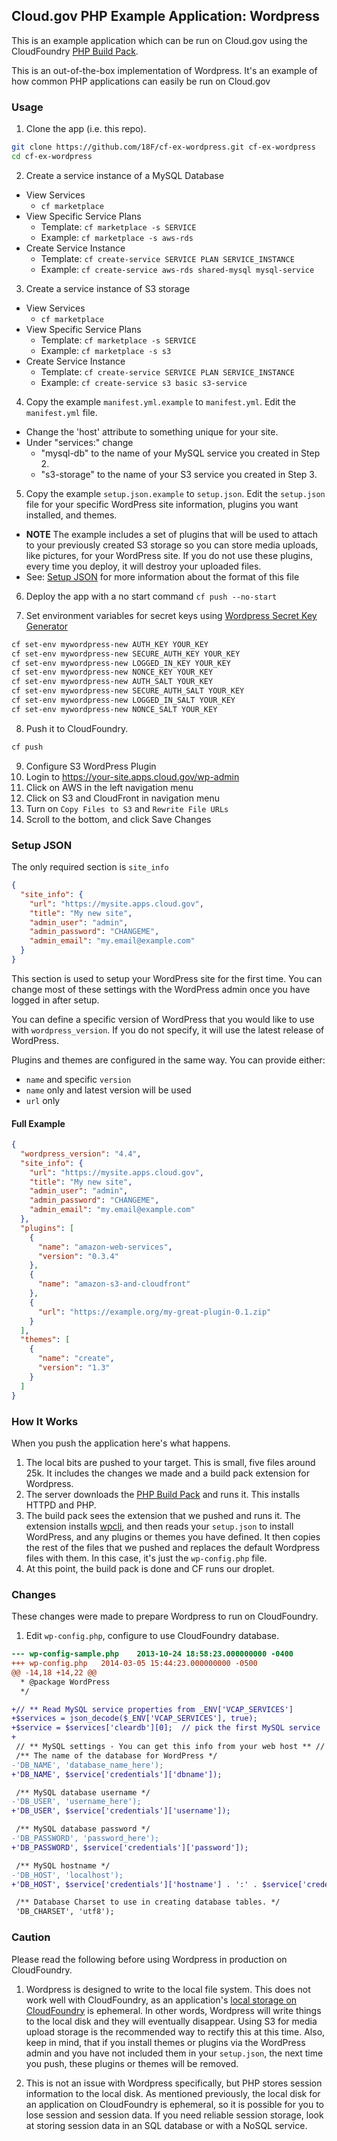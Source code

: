 ## Cloud.gov PHP Example Application:  Wordpress

This is an example application which can be run on Cloud.gov using the CloudFoundry [PHP Build Pack].

This is an out-of-the-box implementation of Wordpress.  It's an example of how common PHP applications can easily be run on Cloud.gov

### Usage

1. Clone the app (i.e. this repo).

  ```bash
  git clone https://github.com/18F/cf-ex-wordpress.git cf-ex-wordpress
  cd cf-ex-wordpress
  ```
2. Create a service instance of a MySQL Database
 * View Services
    * `cf marketplace`
 * View Specific Service Plans
    * Template: `cf marketplace -s SERVICE`
    * Example: `cf marketplace -s aws-rds`
 * Create Service Instance
    * Template: `cf create-service SERVICE PLAN SERVICE_INSTANCE`
    * Example: `cf create-service aws-rds shared-mysql mysql-service`

3. Create a service instance of S3 storage
  * View Services
     * `cf marketplace`
  * View Specific Service Plans
     * Template: `cf marketplace -s SERVICE`
     * Example: `cf marketplace -s s3`
  * Create Service Instance
     * Template: `cf create-service SERVICE PLAN SERVICE_INSTANCE`
     * Example: `cf create-service s3 basic s3-service`

4. Copy the example `manifest.yml.example` to `manifest.yml`. Edit the `manifest.yml` file.
  * Change the 'host' attribute to something unique for your site.
  * Under "services:" change
    * "mysql-db" to the name of your MySQL service you created in Step 2.
    * "s3-storage" to the name of your S3 service you created in Step 3.

5. Copy the example `setup.json.example` to `setup.json`. Edit the `setup.json` file for your specific WordPress site information, plugins you want installed, and themes.
  * **NOTE** The example includes a set of plugins that will be used to attach to your previously created S3 storage so you can store media uploads, like pictures, for your WordPress site. If you do not use these plugins, every time you deploy, it will destroy your uploaded files. 
  * See: [Setup JSON](#setup-json) for more information about the format of this file

6. Deploy the app with a no start command
`cf push --no-start`

7. Set environment variables for secret keys using [Wordpress Secret Key Generator](https://api.wordpress.org/secret-key/1.1/salt/)

  ```bash
  cf set-env mywordpress-new AUTH_KEY YOUR_KEY
  cf set-env mywordpress-new SECURE_AUTH_KEY YOUR_KEY
  cf set-env mywordpress-new LOGGED_IN_KEY YOUR_KEY
  cf set-env mywordpress-new NONCE_KEY YOUR_KEY
  cf set-env mywordpress-new AUTH_SALT YOUR_KEY
  cf set-env mywordpress-new SECURE_AUTH_SALT YOUR_KEY
  cf set-env mywordpress-new LOGGED_IN_SALT YOUR_KEY
  cf set-env mywordpress-new NONCE_SALT YOUR_KEY
  ```

8. Push it to CloudFoundry.

  ```bash
  cf push
  ```

9. Configure S3 WordPress Plugin
 1. Login to https://your-site.apps.cloud.gov/wp-admin
 2. Click on AWS in the left navigation menu
 3. Click on S3 and CloudFront in navigation menu
 4. Turn on `Copy Files to S3` and `Rewrite File URLs`
 5. Scroll to the bottom, and click Save Changes

### Setup JSON
The only required section is `site_info`
```json
{
  "site_info": {
    "url": "https://mysite.apps.cloud.gov",
    "title": "My new site",
    "admin_user": "admin",
    "admin_password": "CHANGEME",
    "admin_email": "my.email@example.com"
  }
}
```
This section is used to setup your WordPress site for the first time. You can change most of these settings with the WordPress admin once you have logged in after setup.

You can define a specific version of WordPress that you would like to use with `wordpress_version`. If you do not specify, it will use the latest release of WordPress.

Plugins and themes are configured in the same way. You can provide either:
 * `name` and specific `version`
 * `name` only and latest version will be used
 * `url` only

#### Full Example
```json
{
  "wordpress_version": "4.4",
  "site_info": {
    "url": "https://mysite.apps.cloud.gov",
    "title": "My new site",
    "admin_user": "admin",
    "admin_password": "CHANGEME",
    "admin_email": "my.email@example.com"
  },
  "plugins": [
    {
      "name": "amazon-web-services",
      "version": "0.3.4"
    },
    {
      "name": "amazon-s3-and-cloudfront"
    },
    {
      "url": "https://example.org/my-great-plugin-0.1.zip"
    }
  ],
  "themes": [
    {
      "name": "create",
      "version": "1.3"
    }
  ]
}
```

### How It Works

When you push the application here's what happens.

1. The local bits are pushed to your target.  This is small, five files around 25k. It includes the changes we made and a build pack extension for Wordpress.
1. The server downloads the [PHP Build Pack] and runs it.  This installs HTTPD and PHP.
1. The build pack sees the extension that we pushed and runs it.  The extension installs [wpcli](http://wp-cli.org/), and then reads your `setup.json` to install WordPress, and any plugins or themes you have defined. It then copies the rest of the files that we pushed and replaces the default Wordpress files with them.  In this case, it's just the `wp-config.php` file.
1. At this point, the build pack is done and CF runs our droplet.

### Changes

These changes were made to prepare Wordpress to run on CloudFoundry.

1. Edit `wp-config.php`, configure to use CloudFoundry database.

```diff
--- wp-config-sample.php	2013-10-24 18:58:23.000000000 -0400
+++ wp-config.php	2014-03-05 15:44:23.000000000 -0500
@@ -14,18 +14,22 @@
  * @package WordPress
  */

+// ** Read MySQL service properties from _ENV['VCAP_SERVICES']
+$services = json_decode($_ENV['VCAP_SERVICES'], true);
+$service = $services['cleardb'][0];  // pick the first MySQL service
+
 // ** MySQL settings - You can get this info from your web host ** //
 /** The name of the database for WordPress */
-'DB_NAME', 'database_name_here');
+'DB_NAME', $service['credentials']['dbname']);

 /** MySQL database username */
-'DB_USER', 'username_here');
+'DB_USER', $service['credentials']['username']);

 /** MySQL database password */
-'DB_PASSWORD', 'password_here');
+'DB_PASSWORD', $service['credentials']['password']);

 /** MySQL hostname */
-'DB_HOST', 'localhost');
+'DB_HOST', $service['credentials']['hostname'] . ':' . $service['credentials']['port']);

 /** Database Charset to use in creating database tables. */
 'DB_CHARSET', 'utf8');
```

### Caution

Please read the following before using Wordpress in production on CloudFoundry.

1. Wordpress is designed to write to the local file system.  This does not work well with CloudFoundry, as an application's [local storage on CloudFoundry] is ephemeral.  In other words, Wordpress will write things to the local disk and they will eventually disappear. Using S3 for media upload storage is the recommended way to rectify this at this time. Also, keep in mind, that if you install themes or plugins via the WordPress admin and you have not included them in your `setup.json`, the next time you push, these plugins or themes will be removed.

1. This is not an issue with Wordpress specifically, but PHP stores session information to the local disk.  As mentioned previously, the local disk for an application on CloudFoundry is ephemeral, so it is possible for you to lose session and session data.  If you need reliable session storage, look at storing session data in an SQL database or with a NoSQL service.


[PHP Build Pack]:https://github.com/dmikusa-pivotal/cf-php-build-pack
[secret keys]:https://github.com/dmikusa-pivotal/cf-ex-worpress/blob/master/wp-config.php#L49
[WordPress.org secret-key service]:https://api.wordpress.org/secret-key/1.1/salt
[ClearDb]:https://www.cleardb.com/
[local storage on CloudFoundry]:http://docs.cloudfoundry.org/devguide/deploy-apps/prepare-to-deploy.html#filesystem
[wp-content directory]:http://codex.wordpress.org/Determining_Plugin_and_Content_Directories
[ephemeral file system]:http://docs.cloudfoundry.org/devguide/deploy-apps/prepare-to-deploy.html#filesystem
